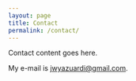 ```yaml
---
layout: page
title: Contact
permalink: /contact/
---
```


Contact content goes here.

My e-mail is [jwyazuardi@gmail.com](mailto:jwyazuardi@gmail.com).
